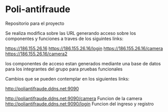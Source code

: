 # Poli-antifraude
Repositorio para el proyecto

Se realiza modifica sobre las URL generando acceso sobre los componentes y funciones a traves de los siguintes links:

 https://186.155.26.16
 https://186.155.26.16/login
 https://186.155.26.16/camera
 https://186.155.26.16/camera2
 
 los componentes de acceso estan generados mediante una base de datos para los integrantes del grupo para pruebas funcionales

Cambios que se pueden contemplar en los siguientes links:

  http://poliantifraude.ddns.net:9090
 
  http://poliantifraude.ddns.net:9090/camera Funcion de la camera
  http://poliantifraude.ddns.net:9090/login Funcion del ingreso y registro


   

